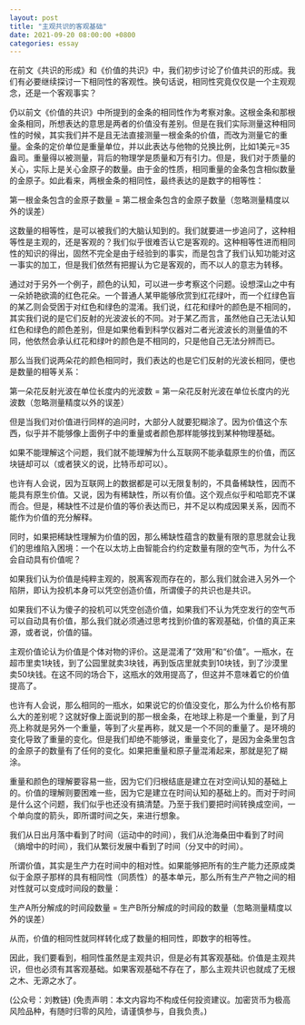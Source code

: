 ```yaml
---
layout: post
title: "主观共识的客观基础"
date: 2021-09-20 08:00:00 +0800
categories: essay
---
```


在前文《共识的形成》和《价值的共识》中，我们初步讨论了价值共识的形成。我们有必要继续探讨一下相同性的客观性。换句话说，相同性究竟仅仅是一个主观观念，还是一个客观事实？

仍以前文《价值的共识》中所提到的金条的相同性作为考察对象。这根金条和那根金条相同，所想表达的意思是两者的价值没有差别。但是在我们实际测量这种相同性的时候，其实我们并不是且无法直接测量一根金条的价值，而改为测量它的重量。金条的定价单位是重量单位，并以此表达与他物的兑换比例，比如1美元=35盎司。重量得以被测量，背后的物理学是质量和万有引力。但是，我们对于质量的关心，实际上是关心金原子的数量。由于金的性质，相同重量的金条包含相似数量的金原子。如此看来，两根金条的相同性，最终表达的是数字的相等性：

第一根金条包含的金原子数量 = 第二根金条包含的金原子数量（忽略测量精度以外的误差）

这数量的相等性，是可以被我们的大脑认知到的。我们就要进一步追问了，这种相等性是主观的，还是客观的？我们似乎很难否认它是客观的。这种相等性进而相同性的知识的得出，固然不完全是由于经验到的事实，而是包含了我们认知功能对这一事实的加工，但是我们依然有把握认为它是客观的，而不以人的意志为转移。

通过对于另外一个例子，颜色的认知，可以进一步考察这个问题。设想深山之中有一朵娇艳欲滴的红色花朵。一个普通人某甲能够欣赏到红花绿叶，而一个红绿色盲的某乙则会受困于对红色和绿色的混淆。我们说，红花和绿叶的颜色是不相同的，其实我们说的是它们反射的光波波长的不同。对于某乙而言，虽然他自己无法认知红色和绿色的颜色差别，但是如果他看到科学仪器对二者光波波长的测量值的不同，他依然会承认红花和绿叶的颜色是不相同的，只是他自己无法分辨而已。

那么当我们说两朵花的颜色相同时，我们表达的也是它们反射的光波长相同，便也是数量的相等关系：

第一朵花反射光波在单位长度内的光波数 = 第一朵花反射光波在单位长度内的光波数（忽略测量精度以外的误差）

但是当我们对价值进行同样的追问时，大部分人就要犯糊涂了。因为价值这个东西，似乎并不能够像上面例子中的重量或者颜色那样能够找到某种物理基础。

如果不能理解这个问题，我们就不能理解为什么互联网不能承载原生的价值，而区块链却可以（或者狭义的说，比特币却可以）。

也许有人会说，因为互联网上的数据都是可以无限复制的，不具备稀缺性，因而不能具有原生价值。又说，因为有稀缺性，所以有价值。这个观点似乎和哈耶克不谋而合。但是，稀缺性不过是价值的等价表达而已，并不足以构成因果关系，因而不能作为价值的充分解释。

同时，如果把稀缺性理解为价值的因，那么稀缺性蕴含的数量有限的意思就会让我们的思维陷入困境：一个在以太坊上由智能合约约定数量有限的空气币，为什么不会自动具有价值呢？

如果我们认为价值是纯粹主观的，脱离客观而存在的，那么我们就会进入另外一个陷阱，即认为投机本身可以凭空创造价值，所谓傻子的共识也是共识。

如果我们不认为傻子的投机可以凭空创造价值，如果我们不认为凭空发行的空气币可以自动具有价值，那么我们就必须通过思考找到价值的客观基础，价值的真正来源，或者说，价值的锚。

主观价值论认为价值是个体对物的评价。这是混淆了“效用”和“价值”。一瓶水，在超市里卖1块钱，到了公园里就卖3块钱，再到饭店里就卖到10块钱，到了沙漠里卖50块钱。在这不同的场合下，这瓶水的效用提高了，但这并不意味着它的价值提高了。

也许有人会说，那么相同的一瓶水，如果说它的价值没变化，那么为什么价格有那么大的差别呢？这就好像上面说到的那一根金条，在地球上称是一个重量，到了月亮上称就是另外一个重量，等到了火星再称，就又是一个不同的重量了。是环境的变化导致了重量的变化。但是我们却绝不能够说，重量变化了，是因为金条里包含的金原子的数量有了任何的变化。如果把重量和原子量混淆起来，那就是犯了糊涂。

重量和颜色的理解要容易一些，因为它们归根结底是建立在对空间认知的基础上的。价值的理解则要困难一些，因为它是建立在时间认知的基础上的。而对于时间是什么这个问题，我们似乎也还没有搞清楚。乃至于我们要把时间转换成空间，一个单向度的箭头，即所谓时间之矢，来进行想象。

我们从日出月落中看到了时间（运动中的时间），我们从沧海桑田中看到了时间（熵增中的时间），我们从繁衍发展中看到了时间（分叉中的时间）。

所谓价值，其实是生产力在时间中的相对性。如果能够把所有的生产能力还原成类似于金原子那样的具有相同性（同质性）的基本单元，那么所有生产产物之间的相对性就可以变成时间段的数量：

生产A所分解成的时间段数量 = 生产B所分解成的时间段的数量（忽略测量精度以外的误差）

从而，价值的相同性就同样转化成了数量的相同性，即数字的相等性。

因此，我们要看到，相同性虽然是主观共识，但是必有其客观基础。价值是主观共识，但也必须有其客观基础。如果客观基础不存在了，那么主观共识也就成了无根之木、无源之水了。

(公众号：刘教链)
(免责声明：本文内容均不构成任何投资建议。加密货币为极高风险品种，有随时归零的风险，请谨慎参与，自我负责。)